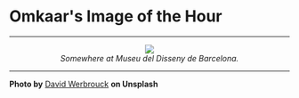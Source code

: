 # Omkaar's Image of the Hour

---

<div align="center">

<a href="https://unsplash.com/photos/grayscale-photo-of-person-running-in-panel-paintings-5GwLlb-_UYk">
  <img src="https://images.unsplash.com/photo-1499428665502-503f6c608263?crop=entropy&cs=tinysrgb&fit=max&fm=jpg&ixid=M3w3NjA2Nzh8MHwxfHJhbmRvbXx8fHx8fHx8fDE3NTM2NDY0MDB8&ixlib=rb-4.1.0&q=80&w=1080" style="max-width:100%; height:auto;">
</a>

<br>
<i>Somewhere at Museu del Disseny de Barcelona.</i>

</div>

---

**Photo by** [David Werbrouck](https://unsplash.com/@bigkids) **on Unsplash**
